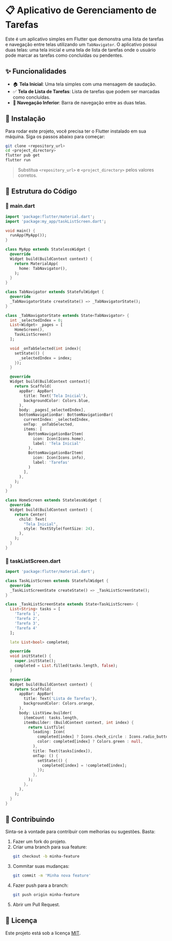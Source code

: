 # 📋 Aplicativo de Gerenciamento de Tarefas

Este é um aplicativo simples em Flutter que demonstra uma lista de tarefas e navegação entre telas utilizando um `TabNavigator`. O aplicativo possui duas telas: uma tela inicial e uma tela de lista de tarefas onde o usuário pode marcar as tarefas como concluídas ou pendentes.

## ✨ Funcionalidades

- 🏠 **Tela Inicial**: Uma tela simples com uma mensagem de saudação.
- ✅ **Tela de Lista de Tarefas**: Lista de tarefas que podem ser marcadas como concluídas.
- 🔽 **Navegação Inferior**: Barra de navegação entre as duas telas.

## 🚀 Instalação

Para rodar este projeto, você precisa ter o Flutter instalado em sua máquina. Siga os passos abaixo para começar:

```bash
git clone <repository_url>
cd <project_directory>
flutter pub get
flutter run
```

> Substitua `<repository_url>` e `<project_directory>` pelos valores corretos.

## 🧠 Estrutura do Código

### 📁 main.dart

```dart
import 'package:flutter/material.dart';
import 'package:my_app/taskListScreen.dart';

void main() {
  runApp(MyApp());
}

class MyApp extends StatelessWidget {
  @override
  Widget build(BuildContext context) {
    return MaterialApp(
      home: TabNavigator(),
    );
  }
}

class TabNavigator extends StatefulWidget {
  @override
  _TabNavigatorState createState() => _TabNavigatorState();
}

class _TabNavigatorState extends State<TabNavigator> {
  int _selectedIndex = 0;
  List<Widget> _pages = [
    HomeScreen(),
    TaskListScreen()
  ];

  void _onTabSelected(int index){
    setState(() {
      _selectedIndex = index;
    });
  }

  @override 
  Widget build(BuildContext context){
    return Scaffold(
      appBar: AppBar(
        title: Text('Tela Inicial'),
        backgroundColor: Colors.blue,
      ),
      body: _pages[_selectedIndex],
      bottomNavigationBar: BottomNavigationBar(
        currentIndex: _selectedIndex,
        onTap: _onTabSelected,
        items: [
          BottomNavigationBarItem(
            icon: Icon(Icons.home),
            label: 'Tela Inicial'
          ),
          BottomNavigationBarItem(
            icon: Icon(Icons.info),
            label: 'Tarefas'
          )
        ],
      ),
    );
  }
}

class HomeScreen extends StatelessWidget {
  @override
  Widget build(BuildContext context) {
    return Center(
      child: Text(
        "Tela Inicial",
        style: TextStyle(fontSize: 24),
      ),
    );
  }
}
```

### 📁 taskListScreen.dart

```dart
import 'package:flutter/material.dart';

class TaskListScreen extends StatefulWidget {
  @override
  _TaskListScreenState createState() => _TaskListScreenState();
}

class _TaskListScreenState extends State<TaskListScreen> {
  List<String> tasks = [
    'Tarefa 1',
    'Tarefa 2',
    'Tarefa 3',
    'Tarefa 4'
  ];

  late List<bool> completed;

  @override
  void initState() {
    super.initState();
    completed = List.filled(tasks.length, false);
  }

  @override
  Widget build(BuildContext context) {
    return Scaffold(
      appBar: AppBar(
        title: Text('Lista de Tarefas'),
        backgroundColor: Colors.orange,
      ),
      body: ListView.builder(
        itemCount: tasks.length,
        itemBuilder: (BuildContext context, int index) {
          return ListTile(
            leading: Icon(
              completed[index] ? Icons.check_circle : Icons.radio_button_unchecked,
              color: completed[index] ? Colors.green : null,
            ),
            title: Text(tasks[index]),
            onTap: () {
              setState(() {
                completed[index] = !completed[index];
              });
            },
          );
        },
      ),
    );
  }
}
```

## 🤝 Contribuindo

Sinta-se à vontade para contribuir com melhorias ou sugestões. Basta:

1. Fazer um fork do projeto.
2. Criar uma branch para sua feature:
   ```bash
   git checkout -b minha-feature
   ```
3. Commitar suas mudanças:
   ```bash
   git commit -m 'Minha nova feature'
   ```
4. Fazer push para a branch:
   ```bash
   git push origin minha-feature
   ```
5. Abrir um Pull Request.

## 📄 Licença

Este projeto está sob a licença [MIT](https://opensource.org/licenses/MIT).

